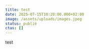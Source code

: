 ```yaml
---
title: test
date: 2025-07-15T10:20:00.000+02:00
image: /assets/uploads/images.jpeg
status: publié
ctas: []
---
```

test
